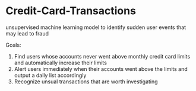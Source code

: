 # Credit-Card-Transactions
unsupervised machine learning model to identify sudden user events that may lead to fraud

Goals:
1. Find users whose accounts never went above monthly credit card limits and automatically increase their limits
2. Alert users immediately when their accounts went above the limits and output a daily list accordingly
3. Recognize unsual transactions that are worth investigating
